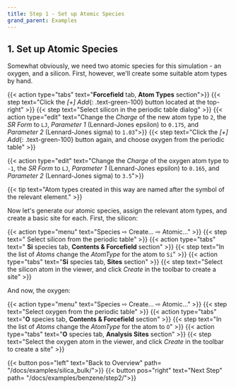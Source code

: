 ```yaml
---
title: Step 1 - Set up Atomic Species
grand_parent: Examples
---
```


## 1. Set up Atomic Species

Somewhat obviously, we need two atomic species for this simulation - an oxygen, and a silicon. First, however, we'll create some suitable atom types by hand.

{{< action type="tabs" text="**Forcefield** tab, **Atom Types** section">}}
{{< step text="Click the _[+] Add_{: .text-green-100} button located at the top-right" >}}
{{< step text="Select silicon in the periodic table dialog" >}}
{{< action type="edit" text="Change the _Charge_ of the new atom type to `2`, the _SR Form_ to `LJ`, _Parameter 1_ (Lennard-Jones epsilon) to `0.175`, and _Parameter 2_ (Lennard-Jones sigma) to `1.03`">}}
{{< step text="Click the _[+] Add_{: .text-green-100} button again, and choose oxygen from the periodic table" >}}

{{< action type="edit" text="Change the _Charge_ of the oxygen atom type to `-1`, the _SR Form_ to `LJ`, _Parameter 1_ (Lennard-Jones epsilon) to `0.165`, and _Parameter 2_ (Lennard-Jones sigma) to `3.5`">}}

{{< tip text="Atom types created in this way are named after the symbol of the relevant element." >}}
	
Now let's generate our atomic species, assign the relevant atom types, and create a basic site for each. First, the silicon:

{{< action type="menu" text="Species &#8680; Create... &#8680; Atomic..." >}}
{{< step text=" Select silicon from the periodic table" >}}
{{< action type="tabs" text=" **Si** species tab, **Contents & Forcefield** section" >}}
{{< step text="In the list of _Atoms_ change the _AtomType_ for the atom to `Si`" >}}
{{< action type="tabs" text="**Si** species tab, **Sites** section" >}}
{{< step text="Select the silicon atom in the viewer, and click _Create_ in the toolbar to create a site" >}}

And now, the oxygen:

{{< action type="menu" text="Species &#8680; Create... &#8680; Atomic..." >}}
{{< step text="Select oxygen from the periodic table" >}}
{{< action type="tabs" text="**O** species tab, **Contents & Forcefield** section" >}}
{{< step text="In the list of _Atoms_ change the _AtomType_ for the atom to `O`" >}}
{{< action type="tabs" text="**O** species tab, **Analysis Sites** section" >}}
{{< step text="Select the oxygen atom in the viewer, and click _Create_ in the toolbar to create a site" >}}


{{< button pos="left" text="Back to Overview" path= "/docs/examples/silica_bulk/">}}
{{< button pos="right" text="Next Step" path= "/docs/examples/benzene/step2/">}}
